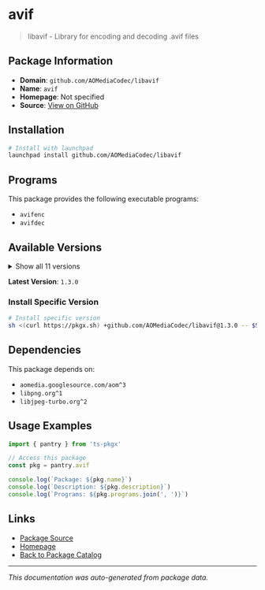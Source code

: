 # avif

> libavif - Library for encoding and decoding .avif files

## Package Information

- **Domain**: `github.com/AOMediaCodec/libavif`
- **Name**: `avif`
- **Homepage**: Not specified
- **Source**: [View on GitHub](https://github.com/pkgxdev/pantry/tree/main/projects/github.com/AOMediaCodec/libavif/package.yml)

## Installation

```bash
# Install with launchpad
launchpad install github.com/AOMediaCodec/libavif
```

## Programs

This package provides the following executable programs:

- `avifenc`
- `avifdec`

## Available Versions

<details>
<summary>Show all 11 versions</summary>

- `1.3.0`, `1.2.1`, `1.2.0`, `1.1.1`, `1.1.0`
- `1.0.4`, `1.0.3`, `1.0.2`, `1.0.1`, `1.0.0`
- `0.11.1`

</details>

**Latest Version**: `1.3.0`

### Install Specific Version

```bash
# Install specific version
sh <(curl https://pkgx.sh) +github.com/AOMediaCodec/libavif@1.3.0 -- $SHELL -i
```

## Dependencies

This package depends on:

- `aomedia.googlesource.com/aom^3`
- `libpng.org^1`
- `libjpeg-turbo.org^2`

## Usage Examples

```typescript
import { pantry } from 'ts-pkgx'

// Access this package
const pkg = pantry.avif

console.log(`Package: ${pkg.name}`)
console.log(`Description: ${pkg.description}`)
console.log(`Programs: ${pkg.programs.join(', ')}`)
```

## Links

- [Package Source](https://github.com/pkgxdev/pantry/tree/main/projects/github.com/AOMediaCodec/libavif/package.yml)
- [Homepage](#)
- [Back to Package Catalog](../../../package-catalog.md)

---

*This documentation was auto-generated from package data.*
